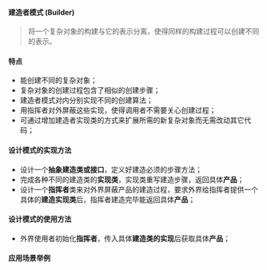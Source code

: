 #### 建造者模式 (Builder)

> 将一个复杂对象的构建与它的表示分离，使得同样的构建过程可以创建不同的表示。

#### 特点

- 能创建不同的复杂对象；
- 复杂对象的创建过程包含了相似的创建步骤；
- 建造者模式对内分别实现不同的创建算法；
- 用指挥者对外屏蔽这些实现，使得调用者不需要关心创建过程；
- 可通过增加建造者实现类的方式来扩展所需的新复杂对象而无需改动其它代码；

#### 设计模式的实现方法

- 设计一个**抽象建造类或接口**，定义好建造必须的步骤方法；
- 完成各种不同的建造类的**实现类**，实现类重写建造步骤，返回具体**产品**；
- 设计一个**指挥者**类来对外界屏蔽产品的建造过程，要求外界给指挥者提供一个具体的**建造实现类**后，指挥者建造完毕能返回具体**产品**；

#### 设计模式的使用方法

- 外界使用者初始化**指挥者**，传入具体**建造类的实现**后获取具体**产品**；

#### 应用场景举例
